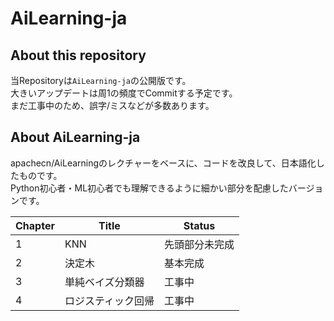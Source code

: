 # AiLearning-ja

## About this repository
当Repositoryは`AiLearning-ja`の公開版です。  
大きいアップデートは周1の頻度でCommitする予定です。  
まだ工事中のため、誤字/ミスなどが多数あります。

## About AiLearning-ja
apachecn/AiLearningのレクチャーをベースに、コードを改良して、日本語化したものです。  
Python初心者・ML初心者でも理解できるように細かい部分を配慮したバージョンです。

| Chapter | Title | Status |
| ------------- | ------------- | ------------- |
| 1  | KNN  | 先頭部分未完成  |
| 2  | 決定木  | 基本完成  |
| 3  | 単純ベイズ分類器  | 工事中  |
| 4  | ロジスティック回帰  | 工事中  |
